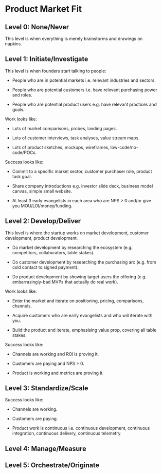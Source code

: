 # Product Market Fit


## Level 0: None/Never

This level is when everything is merely brainstorms and drawings on napkins.


## Level 1: Initiate/Investigate

This level is when founders start talking to people:

* People who are in potential markets i.e. relevant industries and sectors. 

* People who are potential customers i.e. have relevant purchasing power and roles. 

* People who are potential product users e.g. have relevant practices and goals.

Work looks like: 

* Lots of market comparisons, probes, landing pages.

* Lots of customer interviews, task analyses, value stream maps.

* Lots of product sketches, mockups, wireframes, low-code/no-code/POCs.

Success looks like: 

* Commit to a specific market sector, customer purchaser role, product task goal.

* Share company introductions e.g. investor slide deck, business model canvas, simple small website.

* At least 3 early evangelists in each area who are NPS > 0 and/or give you MOU/LOI/money/funding.


## Level 2: Develop/Deliver

This level is where the startup works on market development, customer development, product development.

* Do market development by researching the ecosystem (e.g. competitors, collaborators, table stakes).

* Do customer development by researching the purchasing arc (e.g. from cold contact to signed payment).

* Do product development by showing target users the offering (e.g. embarrasingly-bad MVPs that actually do real work).

Work looks like: 

* Enter the market and iterate on positioning, pricing, comparisons, channels.

* Acquire customers who are early evangelists and who will iterate with you.

* Build the product and iterate, emphasising value prop, covering all table stakes. 

Success looks like: 

* Channels are working and ROI is proving it.

* Customers are paying and NPS > 0.

* Product is working and metrics are proving it.


## Level 3: Standardize/Scale

Success looks like: 

* Channels are working.

* Customers are paying.

* Product work is continuous i.e. continuous development, continuous integration, continuous delivery, continuous telemetry.



## Level 4: Manage/Measure


## Level 5: Orchestrate/Originate


